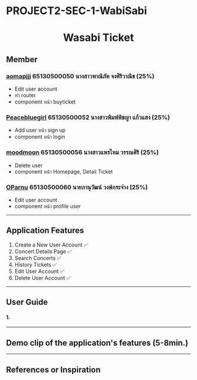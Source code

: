 # PROJECT2-SEC-1-WabiSabi

<h1 align="center">Wasabi Ticket</h1>

## Member

### [aomapjjj](https://github.com/aomapjjj) 65130500050 นางสาวพาณิภัค จงศิริวาณิช (25%)
  - Edit user account
  - ทำ router
  - component หน้า buyticket

### [Peacebluegirl](https://github.com/Peacebluegirl) 65130500052 นางสาวพิมพ์พิชญา แก้วแสง (25%)
  - Add user หน้า sign up
  - component หน้า login

### [moodmoon](https://github.com/moodmoon) 65130500056 นางสาวแพรไหม วรรณศิริ (25%)
  - Delete user 
  - component หน้า Homepage, Detail Ticket

### [OParnu](https://github.com/OParnu) 65130500060 นายภานุวัฒน์ วงษ์กระจ่าง (25%)
 - Edit user account
 - component หน้า profile user
 
---

## Application Features

1. Create a New User Account ✅
2. Concert Details Page ✅
3. Search Concerts ✅
4. History Tickets ✅
5. Edit User Account ✅
6. Delete User Account ✅

---

## User Guide
#### 1. 

---

## Demo clip of the application's features (5-8min.)
[]()

---

## References or Inspiration


